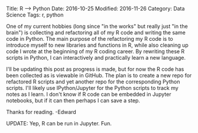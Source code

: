 Title: R --> Python
Date: 2016-10-25
Modified: 2016-11-26
Category: Data Science
Tags: r, python

One of my current hobbies (long since "in the works" but really just "in the brain") is collecting and refactoring all 
of my R code and writing the same code in Python. The main purpose of the refactoring my R code is to introduce myself 
to new libraries and functions in R, while also cleaning up code I wrote at the beginning of my R coding career. By 
rewriting these R scripts in Python, I can interactively and practically learn a new language. 

I'll be updating this post as progress is made, but for now the R code has been collected as is viewable in GitHub. 
The plan is to create a new repo for refactored R scripts and yet another repo for the corresponding Python scripts. 
I'll likely use IPython/Jupyter for the Python scripts to track my notes as I learn. I don't know if R code can be 
embedded in Jupyter notebooks, but if it can then perhaps I can save a step. 

Thanks for reading.
-Edward

UPDATE: Yep, R can be run in Jupyter. Fun.
